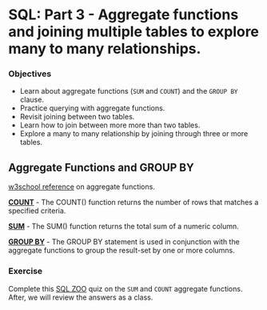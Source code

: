 # SQL: Part 3 - Aggregate functions and joining multiple tables to explore many to many relationships.

### Objectives
- Learn about aggregate functions (`SUM` and `COUNT`) and the `GROUP BY` clause.
- Practice querying with aggregate functions.
- Revisit joining between two tables.
- Learn how to join between more more than two tables.
- Explore a many to many relationship by joining through three or more tables.

## Aggregate Functions and GROUP BY

[w3school reference](http://www.w3schools.com/Sql/sql_functions.asp) on
aggregate functions.

**[COUNT](http://www.w3schools.com/Sql/sql_func_count.asp)** - The COUNT()
function returns the number of rows that matches a specified criteria.

**[SUM](http://www.w3schools.com/Sql/sql_func_sum.asp)** - The SUM() function
returns the total sum of a numeric column.

**[GROUP BY](http://www.w3schools.com/Sql/sql_groupby.asp)** - The GROUP BY
statement is used in conjunction with the aggregate functions to group the
result-set by one or more columns.

### Exercise

Complete this [SQL ZOO](http://sqlzoo.net/wiki/SUM_and_COUNT) quiz on the `SUM`
and `COUNT` aggregate functions. After, we will review the answers as a class.

